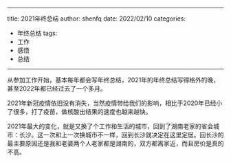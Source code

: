 

---
title: 2021年终总结
author: shenfq
date: 2022/02/10
categories:
- 年终总结
tags:
- 工作
- 感悟
- 总结

---


从参加工作开始，基本每年都会写年终总结，2021年的年终总结写得格外的晚，甚至2022年都已经过去了一个多月。

2021年新冠疫情依旧没有消失，当然疫情带给我们的影响，相比于2020年已经小了很多，打了疫苗，做核酸出结果的速度也越来越快。

2021年最大的变化，就是又换了个工作和生活的城市，回到了湖南老家的省会城市：长沙。这一次和上一次换城市不一样，回到长沙就决定在这里定居。回长沙的最主要原因还是我和老婆两个人老家都是湖南的，双方都离家近，而且房价是真的不高。
